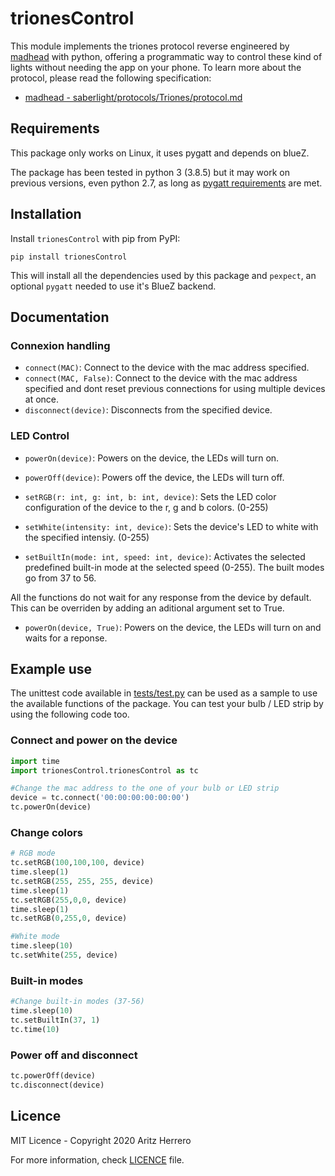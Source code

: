 # trionesControl

This module implements the triones protocol reverse engineered by [madhead](https://github.com/madhead) with python, offering a programmatic way to control these kind of lights without needing the app on your phone. To learn more about the protocol, please read the following specification:

* [madhead - saberlight/protocols/Triones/protocol.md](https://github.com/madhead/saberlight/blob/master/protocols/Triones/protocol.md)

## Requirements

This package only works on Linux, it uses pygatt and depends on blueZ.

The package has been tested in python 3 (3.8.5) but it may work on previous versions, even python 2.7, as long as [pygatt requirements](https://github.com/peplin/pygatt#requirements) are met.

## Installation

Install ``trionesControl`` with pip from PyPI:

    pip install trionesControl

This will install all the dependencies used by this package and ``pexpect``, an optional ``pygatt`` needed to use it's BlueZ backend.

## Documentation

### Connexion handling

* ``connect(MAC)``: Connect to the device with the mac address specified.
* ``connect(MAC, False)``: Connect to the device with the mac address specified and dont reset previous connections for using multiple devices at once.
* ``disconnect(device)``: Disconnects from the specified device.

### LED Control

* ``powerOn(device)``: Powers on the device, the LEDs will turn on.

* ``powerOff(device)``: Powers off the device, the LEDs will turn off.

* ``setRGB(r: int, g: int, b: int, device)``: Sets the LED color configuration of the device to the r, g and b colors. (0-255)

* ``setWhite(intensity: int, device)``: Sets the device's LED to white with the specified intensiy. (0-255)

* ``setBuiltIn(mode: int, speed: int, device)``: Activates the selected predefined built-in mode at the selected speed (0-255). The built modes go from 37 to 56.

All the functions do not wait for any response from the device by default. This can be overriden by adding an aditional argument set to True.

* ``powerOn(device, True)``: Powers on the device, the LEDs will turn on and waits for a reponse.

## Example use

The unittest code available in [tests/test.py](https://github.com/Aritzherrero4/python-trionesControl/blob/master/tests/test.py) can be used as a sample to use the available functions of the package. You can test your bulb / LED strip by using the following code too.

### Connect and power on the device

```python
import time
import trionesControl.trionesControl as tc

#Change the mac address to the one of your bulb or LED strip
device = tc.connect('00:00:00:00:00:00')
tc.powerOn(device)
```

### Change colors

```python
# RGB mode
tc.setRGB(100,100,100, device)
time.sleep(1)
tc.setRGB(255, 255, 255, device)
time.sleep(1)
tc.setRGB(255,0,0, device)
time.sleep(1)
tc.setRGB(0,255,0, device)

#White mode
time.sleep(10)
tc.setWhite(255, device)
```

### Built-in modes

```python
#Change built-in modes (37-56)
time.sleep(10)
tc.setBuiltIn(37, 1)
tc.time(10)
```

### Power off and disconnect

```python
tc.powerOff(device)
tc.disconnect(device)
```

## Licence

MIT Licence - Copyright 2020 Aritz Herrero

For more information, check [LICENCE](https://github.com/Aritzherrero4/python-trionesControl/blob/master/LICENSE) file.
